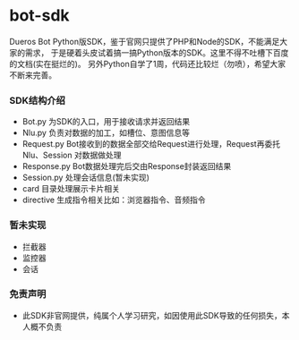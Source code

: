 # bot-sdk
Dueros Bot Python版SDK，鉴于官网只提供了PHP和Node的SDK，不能满足大家的需求，
于是硬着头皮试着搞一搞Python版本的SDK。这里不得不吐槽下百度的文档(实在挺烂的)。
另外Python自学了1周，代码还比较烂（勿喷），希望大家不断来完善。

### SDK结构介绍

* Bot.py 为SDK的入口，用于接收请求并返回结果
* Nlu.py 负责对数据的加工，如槽位、意图信息等
* Request.py Bot接收到的数据全部交给Request进行处理，Request再委托Nlu、Session
对数据做处理
* Response.py Bot数据处理完后交由Response封装返回结果
* Session.py 处理会话信息(暂未实现)
* card 目录处理展示卡片相关
* directive 生成指令相关比如：浏览器指令、音频指令

### 暂未实现
* 拦截器
* 监控器
* 会话


### 免责声明

* 此SDK非官网提供，纯属个人学习研究，如因使用此SDK导致的任何损失，本人概不负责



